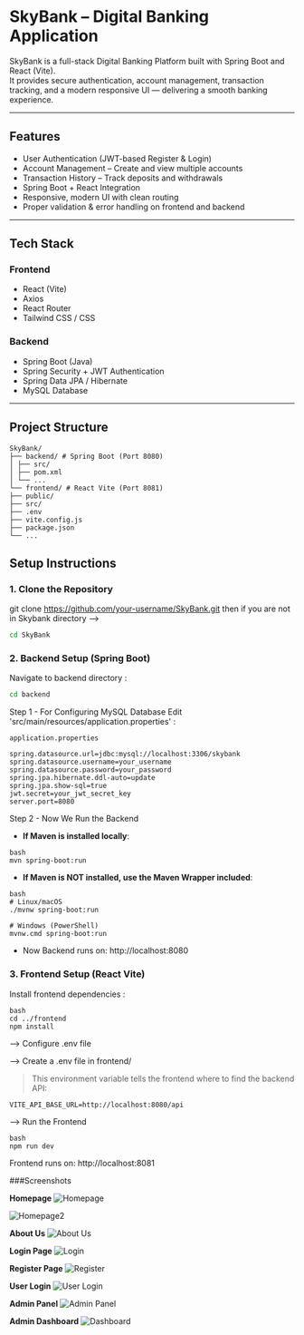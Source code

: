# SkyBank – Digital Banking Application

SkyBank is a full-stack Digital Banking Platform built with Spring Boot and React (Vite).  
It provides secure authentication, account management, transaction tracking, and a modern responsive UI — delivering a smooth banking experience.

---

## Features

- User Authentication (JWT-based Register & Login)  
- Account Management – Create and view multiple accounts  
- Transaction History – Track deposits and withdrawals  
- Spring Boot + React Integration  
- Responsive, modern UI with clean routing  
- Proper validation & error handling on frontend and backend  

---

## Tech Stack

### Frontend
- React (Vite)  
- Axios  
- React Router  
- Tailwind CSS / CSS  

### Backend
- Spring Boot (Java)  
- Spring Security + JWT Authentication  
- Spring Data JPA / Hibernate  
- MySQL Database  

---

## Project Structure
```
SkyBank/
├── backend/ # Spring Boot (Port 8080)
│ ├── src/
│ ├── pom.xml
│ └── ...
└── frontend/ # React Vite (Port 8081)
├── public/
├── src/
├── .env
├── vite.config.js
├── package.json
└── ...
```


## Setup Instructions

### 1. Clone the Repository

git clone https://github.com/your-username/SkyBank.git
then if you are not in Skybank directory -->
```bash
cd SkyBank
```

### 2. Backend Setup (Spring Boot)
Navigate to backend directory :
```bash
cd backend
```

Step 1 - For Configuring MySQL Database
Edit 'src/main/resources/application.properties' :
```
application.properties

spring.datasource.url=jdbc:mysql://localhost:3306/skybank
spring.datasource.username=your_username
spring.datasource.password=your_password
spring.jpa.hibernate.ddl-auto=update
spring.jpa.show-sql=true
jwt.secret=your_jwt_secret_key
server.port=8080
```

Step 2 - Now We Run the Backend

- **If Maven is installed locally**:
```
bash
mvn spring-boot:run
```

- **If Maven is NOT installed, use the Maven Wrapper included**:
```
bash
# Linux/macOS 
./mvnw spring-boot:run

# Windows (PowerShell)
mvnw.cmd spring-boot:run
```

- Now Backend runs on: http://localhost:8080

### 3. Frontend Setup (React Vite)
Install frontend dependencies :
```
bash
cd ../frontend
npm install
```

--> Configure .env file

--> Create a .env file in frontend/ 
> This environment variable tells the frontend where to find the backend API:
```
VITE_API_BASE_URL=http://localhost:8080/api
```

--> Run the Frontend
```
bash
npm run dev
```
Frontend runs on: http://localhost:8081

###Screenshots

**Homepage**
![Homepage](screenshots/homepage.png)

![Homepage2](screenshots/homepage2.png)

**About Us**
![About Us](screenshots/aboutus.png)

**Login Page**
![Login](screenshots/login.png)

**Register Page**
![Register](screenshots/register.png)

**User Login**
![User Login](screenshots/userlogin.png)

**Admin Panel**
![Admin Panel](screenshots/adminpanel.png)

**Admin Dashboard**
![Dashboard](screenshots/admindash.png)



